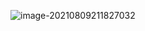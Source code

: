 ![image-20210809211827032](C:\Users\94125\AppData\Roaming\Typora\typora-user-images\image-20210809211827032.png)

